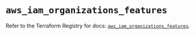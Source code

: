 # `aws_iam_organizations_features`

Refer to the Terraform Registry for docs: [`aws_iam_organizations_features`](https://registry.terraform.io/providers/hashicorp/aws/6.5.0/docs/resources/iam_organizations_features).
